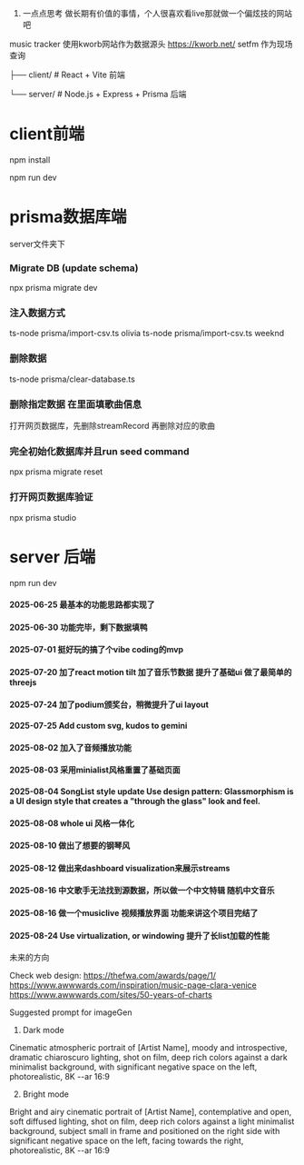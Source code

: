 
1. 一点点思考 做长期有价值的事情，个人很喜欢看live那就做一个偏炫技的网站吧

music tracker
使用kworb网站作为数据源头 https://kworb.net/
setfm 作为现场查询


├── client/      # React + Vite 前端

└── server/      # Node.js + Express + Prisma 后端


# client前端
npm install  

npm run dev


# prisma数据库端
server文件夹下
### Migrate DB (update schema)
npx prisma migrate dev

### 注入数据方式
ts-node prisma/import-csv.ts olivia
ts-node prisma/import-csv.ts weeknd

### 删除数据
ts-node prisma/clear-database.ts

### 删除指定数据 在里面填歌曲信息
打开网页数据库，先删除streamRecord 再删除对应的歌曲

### 完全初始化数据库并且run seed command
npx prisma migrate reset

### 打开网页数据库验证
npx prisma studio

# server 后端
npm run dev



#### 2025-06-25 最基本的功能思路都实现了
#### 2025-06-30 功能完毕，剩下数据填鸭
#### 2025-07-01 挺好玩的搞了个vibe coding的mvp
#### 2025-07-20 加了react motion tilt 加了音乐节数据 提升了基础ui 做了最简单的threejs

#### 2025-07-24 加了podium颁奖台，稍微提升了ui layout
#### 2025-07-25 Add custom svg, kudos to gemini
#### 2025-08-02 加入了音频播放功能
#### 2025-08-03 采用minialist风格重置了基础页面
#### 2025-08-04 SongList style update Use design pattern: Glassmorphism is a UI design style that creates a "through the glass" look and feel. 
#### 2025-08-08 whole ui 风格一体化
#### 2025-08-10 做出了想要的钢琴风
#### 2025-08-12 做出来dashboard visualization来展示streams
#### 2025-08-16 中文歌手无法找到源数据，所以做一个中文特辑 随机中文音乐
#### 2025-08-16  做一个musiclive 视频播放界面 功能来讲这个项目完结了
#### 2025-08-24  Use virtualization, or windowing 提升了长list加载的性能

未来的方向

Check web design:
https://thefwa.com/awards/page/1/
https://www.awwwards.com/inspiration/music-page-clara-venice
https://www.awwwards.com/sites/50-years-of-charts


Suggested prompt for imageGen

1. Dark mode

Cinematic atmospheric portrait of [Artist Name], moody and introspective, dramatic chiaroscuro lighting, shot on film, deep rich colors against a dark minimalist background, with significant negative space on the left, photorealistic, 8K --ar 16:9

2. Bright mode

Bright and airy cinematic portrait of [Artist Name], contemplative and open, soft diffused lighting, shot on film, deep rich colors against a light minimalist background, subject small in frame and positioned on the right side with significant negative space on the left, facing towards the right, photorealistic, 8K --ar 16:9





